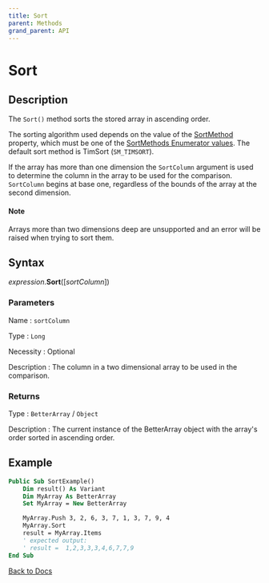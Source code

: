 ```yaml
---
title: Sort
parent: Methods
grand_parent: API
---
```


# Sort

## Description

The `Sort()` method sorts the stored array in ascending order.

The sorting algorithm used depends on the value of the [SortMethod](https://senipah.github.io/VBA-Better-Array/api/properties/sort_method/SortMethod.html) property, which must be one of the [SortMethods Enumerator values](https://senipah.github.io/VBA-Better-Array/api/SortMethods/SortMethods%20Enumeration.html). The default sort method is TimSort (`SM_TIMSORT`).

If the array has more than one dimension the `SortColumn` argument is used to determine the column in the array to be used for the comparison. `SortColumn` begins at base one, regardless of the bounds of the array at the second dimension.

#### Note

Arrays more than two dimensions deep are unsupported and an error will be raised when trying to sort them.

## Syntax

*expression*.**Sort**([*sortColumn*])

### Parameters

Name
: `sortColumn`

Type
: `Long`

Necessity
: Optional

Description
: The column in a two dimensional array to be used in the comparison.

### Returns

Type
: `BetterArray` / `Object`

Description
: The current instance of the BetterArray object with the array's order sorted in ascending order.

## Example

```vb
Public Sub SortExample()
    Dim result() As Variant
    Dim MyArray As BetterArray
    Set MyArray = New BetterArray

    MyArray.Push 3, 2, 6, 3, 7, 1, 3, 7, 9, 4
    MyArray.Sort
    result = MyArray.Items
    ' expected output:
    ' result =  1,2,3,3,3,4,6,7,7,9
End Sub
```

[Back to Docs](https://senipah.github.io/VBA-Better-Array/)
